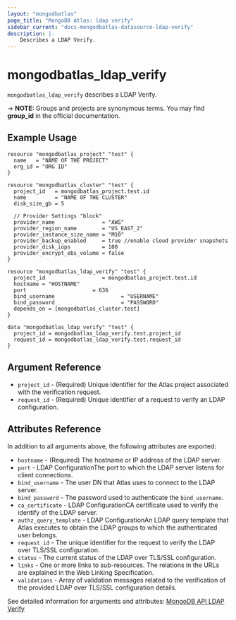 ```yaml
---
layout: "mongodbatlas"
page_title: "MongoDB Atlas: ldap verify"
sidebar_current: "docs-mongodbatlas-datasource-ldap-verify"
description: |-
    Describes a LDAP Verify.
---
```


# mongodbatlas_ldap_verify

`mongodbatlas_ldap_verify` describes a LDAP Verify.

-> **NOTE:** Groups and projects are synonymous terms. You may find **group_id** in the official documentation.


## Example Usage

```hcl
resource "mongodbatlas_project" "test" {
  name   = "NAME OF THE PROJECT"
  org_id = "ORG ID"
}

resource "mongodbatlas_cluster" "test" {
  project_id   = mongodbatlas_project.test.id
  name         = "NAME OF THE CLUSTER"
  disk_size_gb = 5

  // Provider Settings "block"
  provider_name               = "AWS"
  provider_region_name        = "US_EAST_2"
  provider_instance_size_name = "M10"
  provider_backup_enabled     = true //enable cloud provider snapshots
  provider_disk_iops          = 100
  provider_encrypt_ebs_volume = false
}

resource "mongodbatlas_ldap_verify" "test" {
  project_id                  = mongodbatlas_project.test.id
  hostname = "HOSTNAME"
  port                     = 636
  bind_username                     = "USERNAME"
  bind_password                     = "PASSWORD"
  depends_on = [mongodbatlas_cluster.test]
}

data "mongodbatlas_ldap_verify" "test" {
  project_id = mongodbatlas_ldap_verify.test.project_id
  request_id = mongodbatlas_ldap_verify.test.request_id
}
```

## Argument Reference

* `project_id` - (Required) Unique identifier for the Atlas project associated with the verification request.
* `request_id` - (Required) Unique identifier of a request to verify an LDAP configuration.

## Attributes Reference

In addition to all arguments above, the following attributes are exported:

* `hostname` - (Required) The hostname or IP address of the LDAP server.
* `port` - LDAP ConfigurationThe port to which the LDAP server listens for client connections.
* `bind_username` - The user DN that Atlas uses to connect to the LDAP server.
* `bind_password` - The password used to authenticate the `bind_username`.
* `ca_certificate` - LDAP ConfigurationCA certificate used to verify the identify of the LDAP server.
* `authz_query_template` - LDAP ConfigurationAn LDAP query template that Atlas executes to obtain the LDAP groups to which the authenticated user belongs.
* `request_id` - The unique identifier for the request to verify the LDAP over TLS/SSL configuration.
* `status` - The current status of the LDAP over TLS/SSL configuration.
* `links` - One or more links to sub-resources. The relations in the URLs are explained in the Web Linking Specification.
* `validations` - Array of validation messages related to the verification of the provided LDAP over TLS/SSL configuration details.


See detailed information for arguments and attributes: [MongoDB API LDAP Verify](https://docs.atlas.mongodb.com/reference/api/ldaps-configuration-verification-status)